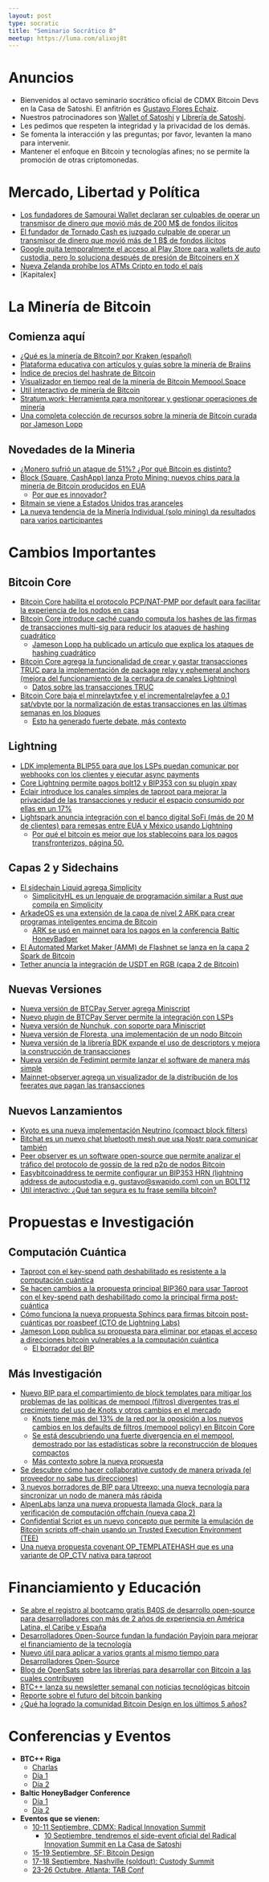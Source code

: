```yaml
---
layout: post
type: socratic
title: "Seminario Socrático 8"
meetup: https://luma.com/alixoj8t
---
```


# Anuncios

- Bienvenidos al octavo seminario socrático oficial de CDMX Bitcoin Devs en la Casa de Satoshi. El anfitrión es [Gustavo Flores Echaiz](https://x.com/gustavojfe).
- Nuestros patrocinadores son [Wallet of Satoshi](https://www.walletofsatoshi.com/) y [Librería de Satoshi](https://libreriadesatoshi.com/).  
- Les pedimos que respeten la integridad y la privacidad de los demás.
- Se fomenta la interacción y las preguntas; por favor, levanten la mano para intervenir.  
- Mantener el enfoque en Bitcoin y tecnologías afines; no se permite la promoción de otras criptomonedas.  

# Mercado, Libertad y Política

- [Los fundadores de Samourai Wallet declaran ser culpables de operar un transmisor de dinero que movió más de 200 M$ de fondos ilícitos](https://www.justice.gov/usao-sdny/pr/founders-samourai-wallet-cryptocurrency-mixing-service-plead-guilty)
- [El fundador de Tornado Cash es juzgado culpable de operar un transmisor de dinero que movió más de 1 B$ de fondos ilícitos](https://www.justice.gov/usao-sdny/pr/founder-tornado-cash-crypto-mixing-service-convicted-knowingly-transmitting-criminal)
- [Google quita temporalmente el acceso al Play Store para wallets de auto custodia, pero lo soluciona después de presión de Bitcoiners en X](https://x.com/NewsFromGoogle/status/1955741506440192463)
- [Nueva Zelanda prohíbe los ATMs Cripto en todo el país](https://cointelegraph.com/news/new-zealand-bans-crypto-atms-money-laundering)
- [Kapitalex]

# La Minería de Bitcoin

## Comienza aquí

- [¿Qué es la minería de Bitcoin? por Kraken (español)](https://www.kraken.com/es/learn/what-is-bitcoin-mining)
- [Plataforma educativa con artículos y guías sobre la minería de Braiins](https://learn.braiins.com/en)
- [Índice de precios del hashrate de Bitcoin](https://data.hashrateindex.com/network-data/bitcoin-hashprice-index)
- [Visualizador en tiempo real de la minería de Bitcoin Mempool.Space](https://mempool.space/mining) 
- [Util interactivo de minería de Bitcoin](https://yogh.io/mine/)
- [Stratum.work: Herramienta para monitorear y gestionar operaciones de minería](https://stratum.work/) 
- [ Una completa colección de recursos sobre la minería de Bitcoin curada por Jameson Lopp](https://www.lopp.net/bitcoin-information/mining.html) 

## Novedades de la Mineria

- [¿Monero sufrió un ataque de 51%? ¿Por qué Bitcoin es distinto?](https://www.coindesk.com/business/2025/08/12/qubic-claims-majority-control-of-monero-hashrate-raising-51-attack-fears)
- [Block (Square, CashApp) lanza Proto Mining: nuevos chips para la minería de Bitcoin producidos en EUA](https://bitcoinops.org/en/newsletters/2025/08/22/#proto-mining-hardware-and-software-announced)
  - [Por que es innovador?](https://x.com/bikesandbitcoin/status/1956040176750485837?s=48)
- [Bitmain se viene a Estados Unidos tras aranceles](https://www.reuters.com/world/china/dominant-chinese-makers-bitcoin-mining-machines-set-up-us-production-beat-2025-06-18/)
- [La nueva tendencia de la Minería Individual (solo mining) da resultados para varios participantes](https://cointelegraph.com/news/solo-bitcoin-miners-defy-odds-block-rewards-rise)

# Cambios Importantes

## Bitcoin Core

- [Bitcoin Core habilita el protocolo PCP/NAT-PMP por default para facilitar la experiencia de los nodos en casa](https://bitcoinops.org/en/newsletters/2025/08/01/#bitcoin-core-33004)
- [Bitcoin Core introduce caché cuando computa los hashes de las firmas de transacciones multi-sig para reducir los ataques de hashing cuadrático](https://bitcoinops.org/caen/newsletters/2025/08/15/#bitcoin-core-32473)
    - [Jameson Lopp ha publicado un artículo que explica los ataques de hashing cuadrático](https://blog.lopp.net/slow-block-validation-attacks/)
- [Bitcoin Core agrega la funcionalidad de crear y gastar transacciones TRUC para la implementación de package relay y ephemeral anchors (mejora del funcionamiento de la cerradura de canales Lightning)](https://bitcoinops.org/en/newsletters/2025/08/22/#bitcoin-core-32896)
    - [Datos sobre las transacciones TRUC](https://x.com/mononautical/status/1951856672038662524)
- [Bitcoin Core baja el minrelaytxfee y el incrementalrelayfee a 0.1 sat/vbyte por la normalización de estas transacciones en las últimas semanas en los bloques](https://bitcoinops.org/en/newsletters/2025/08/22/#bitcoin-core-33106)
    - [Esto ha generado fuerte debate, más contexto](https://delvingbitcoin.org/t/changing-the-minimum-relay-feerate/1886/13)

## Lightning

- [LDK implementa BLIP55 para que los LSPs puedan comunicar por webhooks con los clientes y ejecutar async payments](https://bitcoinops.org/en/newsletters/2025/08/01/#ldk-3662)
- [Core Lightning permite pagos bolt12 y BIP353 con su plugin xpay](https://bitcoinops.org/en/newsletters/2025/08/22/#core-lightning-8467)
- [Eclair introduce los canales simples de taproot para mejorar la privacidad de las transacciones y reducir el espacio consumido por ellas en un 17%](https://bitcoinops.org/en/newsletters/2025/08/22/#eclair-3103)
- [Lightspark anuncia integración con el banco digital SoFi (más de 20 M de clientes) para remesas entre EUA y México usando Lightning](https://www.lightspark.com/news/lightspark/sofi-lightspark-announcement)
  - [Por qué el bitcoin es mejor que los stablecoins para los pagos transfronterizos, página 50.](https://epochvc.io/pdf/The-Future-of-Banking-with-Bitcoin-2025.pdf)

## Capas 2 y Sidechains
- [El sidechain Liquid agrega Simplicity](https://blog.blockstream.com/simplicity-launches-on-liquid-mainnet/)
    - [SimplicityHL es un lenguaje de programación similar a Rust que compila en Simplicity](https://bitcoinops.org/en/newsletters/2025/08/22/#simplicityhl-released)
- [ArkadeOS es una extensión de la capa de nivel 2 ARK para crear programas inteligentes encima de Bitcoin](https://arkadeos.com/)
    - [ARK se usó en mainnet para los pagos en la conferencia Baltic HoneyBadger](https://x.com/ArkLabsHQ/status/1955617205967782203)
- [El Automated Market Maker (AMM) de Flashnet se lanza en la capa 2 Spark de Bitcoin](https://x.com/flashnet/status/1954718954204893230)
- [Tether anuncia la integración de USDT en RGB (capa 2 de Bitcoin)](https://www.newswire.ca/news-releases/tether-announces-plan-to-bring-usdt-to-rgb-advancing-native-stablecoins-on-bitcoin-and-lightning-878950254.html)

## Nuevas Versiones

- [Nueva versión de BTCPay Server agrega Miniscript](https://bitcoinops.org/en/newsletters/2025/08/08/#btcpay-server-2-2-0)
- [Nuevo plugin de BTCPay Server permite la integración con LSPs](https://bitcoinops.org/en/newsletters/2025/08/22/#lsp-plugin-for-btcpay-server)
- [Nueva versión de Nunchuk, con soporte para Miniscript](https://x.com/nunchuk_io/status/1960991476671774957)
- [Nueva versión de Floresta, una implementación de un nodo Bitcoin](https://github.com/vinteumorg/Floresta/releases/tag/v0.8.0)
- [Nueva versión de la librería BDK expande el uso de descriptors y mejora la construcción de transacciones](https://github.com/bitcoindevkit/bdk_wallet/releases/tag/wallet-2.1.0)
- [Nueva versión de Fedimint permite lanzar el software de manera más simple](https://github.com/fedimint/fedimint/releases/tag/v0.8.0)
- [Mainnet-observer agrega un visualizador de la distribución de los feerates que pagan las transacciones](https://mainnet.observer/charts/fees-feerate-bands-stacked/)

## Nuevos Lanzamientos

- [Kyoto es una nueva implementación Neutrino (compact block filters)](https://github.com/2140-dev/kyoto)
- [Bitchat es un nuevo chat bluetooth mesh que usa Nostr para comunicar también](https://github.com/permissionlesstech/bitchat)
- [Peer observer es un software open-source que permite analizar el tráfico del protocolo de gossip de la red p2p de nodos Bitcoin](https://bitcoinops.org/en/newsletters/2025/08/22/#peer-observer-tooling-and-call-to-action)
- [Easybitcoinaddress te permite configurar un BIP353 HRN (lightning address de autocustodia e.g. gustavo@swapido.com) con un BOLT12](https://easybitcoinaddress.me/)
- [ Útil interactivo: ¿Qué tan segura es tu frase semilla bitcoin?](https://bennet.org/blog/how-secure-is-your-bitcoin-wallets-mnemonic-seed-phrase/)

# Propuestas e Investigación

## Computación Cuántica

- [Taproot con el key-spend path deshabilitado es resistente a la computación cuántica](https://groups.google.com/g/bitcoindev/c/ydE5u5C0xVc)
- [Se hacen cambios a la propuesta principal BIP360 para usar Taproot con el key-spend path deshabilitado como la principal firma post-cuántica](https://delvingbitcoin.org/t/changes-to-bip-360-pay-to-quantum-resistant-hash-p2qrh/1811/1)
- [Cómo funciona la nueva propuesta Sphincs para firmas bitcoin post-cuánticas por roasbeef (CTO de Lightning Labs)](https://insider.btcpp.dev/p/sphincs)
- [Jameson Lopp publica su propuesta para eliminar por etapas el acceso a direcciones bitcoin vulnerables a la computación cuántica](https://bitcoinops.org/en/newsletters/2025/08/01/#migration-from-quantum-vulnerable-outputs)
    - [El borrador del BIP](https://github.com/jlopp/bips/blob/quantum_migration/bip-post-quantum-migration.mediawiki)

## Más Investigación

- [Nuevo BIP para el compartimiento de block templates para mitigar los problemas de las políticas de mempool (filtros) divergentes tras el crecimiento del uso de Knots y otros cambios en el mercado](https://bitcoinops.org/en/newsletters/2025/08/22/#draft-bip-for-block-template-sharing)
    - [Knots tiene más del 13% de la red por la oposición a los nuevos cambios en los defaults de filtros (mempool policy) en Bitcoin Core](https://luke.dashjr.org/programs/bitcoin/files/charts/software.html)
    - [Se está descubriendo una fuerte divergencia en el mempool, demostrado por las estadísticas sobre la reconstrucción de bloques compactos](https://delvingbitcoin.org/t/stats-on-compact-block-reconstructions/1052/35)
    - [Más contexto sobre la nueva propuesta](https://delvingbitcoin.org/t/sharing-block-templates/1906)
- [Se descubre cómo hacer collaborative custody de manera privada (el proveedor no sabe tus direcciones)](https://bitcoinops.org/en/newsletters/2025/07/25/#chain-code-withholding-for-multisig-scripts)
- [3 nuevos borradores de BIP para Utreexo: una nueva tecnología para sincronizar un nodo de manera más rápida](https://bitcoinops.org/en/newsletters/2025/08/08/#draft-bips-proposed-for-utreexo)
- [AlpenLabs lanza una nueva propuesta llamada Glock, para la verificación de computación offchain (nueva capa 2)](https://x.com/AlpenLabs/status/1957808842558885902)
- [Confidential Script es un nuevo concepto que permite la emulación de Bitcoin scripts off-chain usando un Trusted Execution Environment (TEE)](https://delvingbitcoin.org/t/confidential-script-emulate-soft-forks-using-stateless-tees/1918/1)
- [Una nueva propuesta covenant OP_TEMPLATEHASH que es una variante de OP_CTV nativa para taproot](https://bitcoinops.org/en/newsletters/2025/08/01/#taproot-native-op-templatehash-proposal)

# Financiamiento y Educación

- [Se abre el registro al bootcamp gratis B40S de desarrollo open-source para desarrolladores con más de 2 años de experiencia en América Latina, el Caribe y España](https://b4os.dev/#registro)
- [Desarrolladores Open-Source fundan la fundación Payjoin para mejorar el financiamiento de la tecnología](https://payjoindevkit.org/2025/08/08/announcing-payjoin-foundation/)
- [Nuevo útil para aplicar a varios grants al mismo tiempo para Desarrolladores Open-Source](https://grants.bitcoindevs.xyz/)
- [Blog de OpenSats sobre las librerías para desarrollar con Bitcoin a las cuales contribuyen](https://opensats.org/blog/advancements-in-developer-libraries)
- [BTC++ lanza su newsletter semanal con noticias tecnológicas bitcoin](https://insider.btcpp.dev/)
- [Reporte sobre el futuro del bitcoin banking](https://epochvc.io/pdf/The-Future-of-Banking-with-Bitcoin-2025.pdf)
- [¿Qué ha logrado la comunidad Bitcoin Design en los últimos 5 años?](https://five.bitcoin.design/)

# Conferencias y Eventos

- **BTC++ Riga**
    - [Charlas](https://btcpp.dev/conf/riga/talks)
    - [Día 1](https://www.youtube.com/live/mvuWLob3CFU?si=AS3Zcum216X5n5bw)
    - [Día 2](https://www.youtube.com/watch?v=96n34yZAO1U)
- **Baltic HoneyBadger Conference**
    - [Día 1](https://www.youtube.com/watch?v=W2TJuQ1TWYs)
    - [Día 2](https://www.youtube.com/watch?v=jEPl9Mmth0U)
- **Eventos que se vienen:**
    - [10-11 Septiembre, CDMX: Radical Innovation Summit](https://www.radicalinnovationsummit.com/)
      - [10 Septiembre, tendremos el side-event oficial del Radical Innovation Summit en La Casa de Satoshi](https://luma.com/bwpuuob1?tk=CJAev1)
    - [15-19 Septiembre, SF: Bitcoin Design](https://event.bitcoin.design/)
    - [17-18 Septiembre, Nashville (soldout): Custody Summit](https://bitcoinpark.com/custody-treasury/custody-treasury-summit.html)
    - [23-26 Octubre, Atlanta: TAB Conf](https://6.tabconf.com/)
